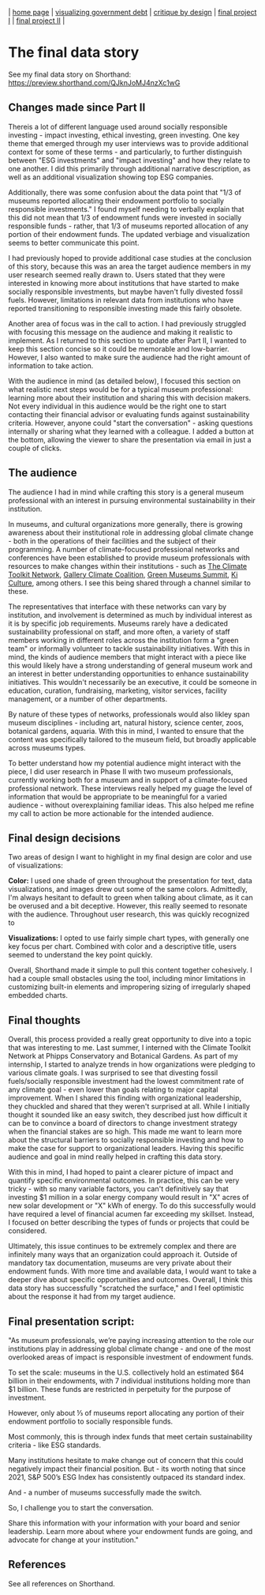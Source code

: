 | [home page](https://hannah-brainard.github.io/datavis-portfolio/) | [visualizing government debt](visualizing-government-debt) | [critique by design](critique-by-design) | [final project I](final-project-part-one) | [final project II](final-project-part-two) |

# The final data story
 See my final data story on Shorthand: [https://preview.shorthand.com/QJknJoMJ4nzXc1wG ](https://carnegiemellon.shorthandstories.com/museumsinvestingreenfuture/index.html)

## Changes made since Part II
Thereis a lot of different language used around socially responsible investing - impact investing, ethical investing, green investing. One key theme that emerged through my user interviews was to provide additional context for some of these terms - and particularly, to further distinguish between "ESG investments" and "impact investing" and how they relate to one another. I did this primarily through additional narrative description, as well as an additional visualization showing top ESG companies.
 
Additionally, there was some confusion about the data point that "1/3 of museums reported allocating their endowment portfolio to socially responsible investments." I found myself needing to verbally explain that this did not mean that 1/3 of endowment funds were invested in socially responsible funds - rather, that 1/3 of museums reported allocation of any portion of their endowment funds. The updated verbiage and visualization seems to better communicate this point.

I had previously hoped to provide additional case studies at the conclusion of this story, because this was an area the target audience members in my user research seemed really drawn to. Users stated that they were interested in knowing more about institutions that have started to make socially responsible investments, but maybe haven't fully divested fossil fuels. However, limitations in relevant data from institutions who have reported transitioning to responsible investing made this fairly obsolete. 

Another area of focus was in the call to action. I had previously struggled with focusing this message on the audience and making it realistic to implement. As I returned to this section to update after Part II, I wanted to keep this section concise so it could be memorable and low-barrier. However, I also wanted to make sure the audience had the right amount of information to take action. 

With the audience in mind (as detailed below), I focused this section on what realistic next steps would be for a typical museum professional: learning more about their institution and sharing this with decision makers. Not every individual in this audience would be the right one to start contacting their financial advisor or evaluating funds against sustainability criteria. However, anyone could "start the conversation" - asking questions internally or sharing what they learned with a colleague. I added a button at the bottom, allowing the viewer to share the presentation via email in just a couple of clicks. 

## The audience
The audience I had in mind while crafting this story is a general museum professional with an interest in pursuing environmental sustainability in their institution.

In museums, and cultural organizations more generally, there is growing awareness about their institutional role in addressing global climate change - both in the operations of their facilities and the subject of their programming. A number of climate-focused professional networks and conferences have been established to provide museum professionals with resources to make changes within their institutions - such as [The Climate Toolkit Network](https://climatetoolkit.org/?), [Gallery Climate Coalition](https://galleryclimatecoalition.org/), [Green Museums Summit](https://www.museumnext.com/events/green-museums-summit/), [Ki Culture](https://www.kiculture.org/), among others. I see this being shared through a channel similar to these. 

The representatives that interface with these networks can vary by institution, and involvement is determined as much by individual interest as it is by specific job requirements. Museums rarely have a dedicated sustainability professional on staff, and more often, a variety of staff members working in different roles across the institution form a "green team" or informally volunteer to tackle sustainability initiatives. With this in mind, the kinds of audience members that might interact with a piece like this would likely have a strong understanding of general museum work and an interest in better understanding opportunities to enhance sustainability initiatives. This wouldn't necessarily be an executive, it could be someone in education, curation, fundraising, marketing, visitor services, facility management, or a number of other departments.

By nature of these types of networks, professionals would also likley span museum disciplines - including art, natural history, science center, zoos, botanical gardens, aquaria. With this in mind, I wanted to ensure that the content was specifically tailored to the museum field, but broadly applicable across museums types.

To better understand how my potential audience might interact with the piece, I did user research in Phase II with two museum professionals, currently working both for a museum and in support of a climate-focused professional network. These interviews really helped my guage the level of information that would be appropriate to be meaningful for a varied audience - without overexplaining familiar ideas. This also helped me refine my call to action be more actionable for the intended audience.  

## Final design decisions
Two areas of design I want to highlight in my final design are color and use of visualizations: 

**Color:** I used one shade of green throughout the presentation for text, data visualizations, and images drew out some of the same colors. Admittedly, I'm always hesitant to default to green when talking about climate, as it can be overused and a bit deceptive. However, this really seemed to resonate with the audience. Throughout user research, this was quickly recognized to 

**Visualizations:** I opted to use fairly simple chart types, with generally one key focus per chart. Combined with color and a descriptive title, users seemed to understand the key point quickly. 

Overall, Shorthand made it simple to pull this content together cohesively. I had a couple small obstacles using the tool, including minor limitations in customizing built-in elements and impropering sizing of irregularly shaped embedded charts. 


## Final thoughts
Overall, this process provided a really great opportunity to dive into a topic that was interesting to me. Last summer, I interned with the Climate Toolkit Network at Phipps Conservatory and Botanical Gardens. As part of my internship, I started to analyze trends in how organizations were pledging to various climate goals. I was surprised to see that divesting fossil fuels/socially responsible investment had the lowest commitment rate of any climate goal - even lower than goals relating to major capital improvement. When I shared this finding with organizational leadership, they chuckled and shared that they weren't surprised at all. While I initially thought it sounded like an easy switch, they described just how difficult it can be to convince a board of directors to change investment strategy when the financial stakes are so high. This made me want to learn more about the structural barriers to socially responsible investing and how to make the case for support to organizational leaders. Having this specific audience and goal in mind really helped in crafting this data story.

With this in mind, I had hoped to paint a clearer picture of impact and quantify specific environmental outcomes. In practice, this can be very tricky - with so many variable factors, you can't definitively say that investing $1 million in a solar energy company would result in "X" acres of new solar development or "X" kWh of energy. To do this successfully would have required a level of financial acumen far exceeding my skillset. Instead, I focused on better describing the types of funds or projects that could be considered.

Ultimately, this issue continues to be extremely complex and there are infinitely many ways that an organization could approach it. Outside of mandatory tax documentation, museums are very private about their endowment funds. With more time and available data, I would want to take a deeper dive about specific opportunities and outcomes. Overall, I think this data story has successfully "scratched the surface," and I feel optimistic about the response it had from my target audience. 

## Final presentation script: 

"As museum professionals, we’re paying increasing attention to the role our institutions play in addressing global climate change - and one of the most overlooked areas of impact is responsible investment of endowment funds. 

To set the scale: museums in the U.S. collectively hold an estimated $64 billion in their endowments, with 7 individual institutions holding more than $1 billion. These funds are restricted in perpetuity for the purpose of investment. 

However, only about ⅓ of museums report allocating any portion of their endowment portfolio to socially responsible funds.

Most commonly, this is through index funds that meet certain sustainability criteria - like ESG standards. 

Many institutions hesitate to make change out of concern that this could negatively impact their financial position. But - its worth noting that since 2021, S&P 500’s ESG Index has consistently outpaced its standard index. 

And - a number of museums successfully made the switch. 

So, I challenge you to start the conversation. 

Share this information with your information with your board and senior leadership. Learn more about where your endowment funds are going, and advocate for change at your institution."



## References
See all references on Shorthand. 

